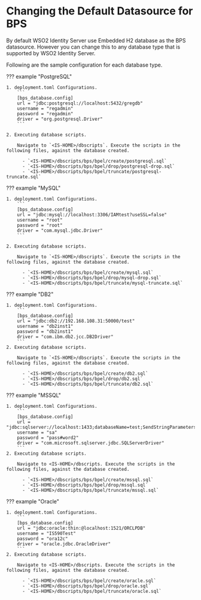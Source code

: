 # Changing the Default Datasource for BPS

By default WSO2 Identity Server use Embedded H2 database as the BPS datasource. However you
can change this to any database type that is supported by WSO2 Identity Server.

Following are the sample configuration for each database type.

??? example "PostgreSQL"
    
    1. deployment.toml Configurations.
        ```
        [bps_database.config]
        url = "jdbc:postgresql://localhost:5432/gregdb"
        username = "regadmin"
        password = "regadmin"
        driver = "org.postgresql.Driver"
        ```
        
    2. Executing database scripts. 
    
        Navigate to `<IS-HOME>/dbscripts`. Execute the scripts in the following files, against the database created.    
            
          - `<IS-HOME>/dbscripts/bps/bpel/create/postgresql.sql`
          - `<IS-HOME>/dbscripts/bps/bpel/drop/postgresql-drop.sql`
          - `<IS-HOME>/dbscripts/bps/bpel/truncate/postgresql-truncate.sql`

??? example "MySQL"

    1. deployment.toml Configurations.
        ```
        [bps_database.config]
        url = "jdbc:mysql://localhost:3306/IAMtest?useSSL=false"
        username = "root"
        password = "root"
        driver = "com.mysql.jdbc.Driver"
        ```
    
    2. Executing database scripts. 

        Navigate to `<IS-HOME>/dbscripts`. Execute the scripts in the following files, against the database created.    
         
          - `<IS-HOME>/dbscripts/bps/bpel/create/mysql.sql`
          - `<IS-HOME>/dbscripts/bps/bpel/drop/mysql-drop.sql`
          - `<IS-HOME>/dbscripts/bps/bpel/truncate/mysql-truncate.sql` 

??? example "DB2"

    1. deployment.toml Configurations.
        ```
        [bps_database.config]
        url = "jdbc:db2://192.168.108.31:50000/test"
        username = "db2inst1"
        password = "db2inst1"
        driver = "com.ibm.db2.jcc.DB2Driver"
        ```    
    2. Executing database scripts. 
    
        Navigate to `<IS-HOME>/dbscripts`. Execute the scripts in the following files, against the database created.    
         
          - `<IS-HOME>/dbscripts/bps/bpel/create/db2.sql`
          - `<IS-HOME>/dbscripts/bps/bpel/drop/db2.sql`
          - `<IS-HOME>/dbscripts/bps/bpel/truncate/db2.sql`

??? example "MSSQL"

    1. deployment.toml Configurations.
        ```
        [bps_database.config]
        url = "jdbc:sqlserver://localhost:1433;databaseName=test;SendStringParametersAsUnicode=false"
        username = "sa"
        password = "pass#word2"
        driver = "com.microsoft.sqlserver.jdbc.SQLServerDriver"
        ```
    2. Executing database scripts. 
    
        Navigate to <IS-HOME>/dbscripts. Execute the scripts in the following files, against the database created.    
         
          - `<IS-HOME>/dbscripts/bps/bpel/create/mssql.sql`
          - `<IS-HOME>/dbscripts/bps/bpel/drop/mssql.sql`
          - `<IS-HOME>/dbscripts/bps/bpel/truncate/mssql.sql`
    

??? example "Oracle"

    1. deployment.toml Configurations.
        ```
        [bps_database.config]
        url = "jdbc:oracle:thin:@localhost:1521/ORCLPDB"
        username = "IS590Test"
        password = "ora12c"
        driver = "oracle.jdbc.OracleDriver"
        ```
    2. Executing database scripts. 
    
        Navigate to <IS-HOME>/dbscripts. Execute the scripts in the following files, against the database created.    
         
          - `<IS-HOME>/dbscripts/bps/bpel/create/oracle.sql`
          - `<IS-HOME>/dbscripts/bps/bpel/drop/oracle.sql`
          - `<IS-HOME>/dbscripts/bps/bpel/truncate/oracle.sql`
        
